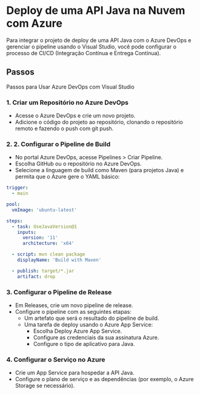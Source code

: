 # Deploy de uma API Java na Nuvem com Azure
Para integrar o projeto de deploy de uma API Java com o Azure DevOps e gerenciar o pipeline usando o Visual Studio, você pode configurar o processo de CI/CD (Integração Contínua e Entrega Contínua).

## Passos
Passos para Usar Azure DevOps com Visual Studio

### 1. Criar um Repositório no Azure DevOps
- Acesse o Azure DevOps e crie um novo projeto.
- Adicione o código do projeto ao repositório, clonando o repositório remoto e fazendo o push com git push.

### 2. 2. Configurar o Pipeline de Build
- No portal Azure DevOps, acesse Pipelines > Criar Pipeline.
- Escolha GitHub ou o repositório no Azure DevOps.
- Selecione a linguagem de build como Maven (para projetos Java) e permita que o Azure gere o YAML básico:
```YAML
trigger:
  - main

pool:
  vmImage: 'ubuntu-latest'

steps:
  - task: UseJavaVersion@1
    inputs:
      version: '11'
      architecture: 'x64'

  - script: mvn clean package
    displayName: 'Build with Maven'

  - publish: target/*.jar
    artifact: drop
```

### 3. Configurar o Pipeline de Release
- Em Releases, crie um novo pipeline de release.
- Configure o pipeline com as seguintes etapas:
    - Um artefato que será o resultado do pipeline de build.
    - Uma tarefa de deploy usando o Azure App Service:
        - Escolha Deploy Azure App Service.
        - Configure as credenciais da sua assinatura Azure.
        - Configure o tipo de aplicativo para Java.

### 4. Configurar o Serviço no Azure
- Crie um App Service para hospedar a API Java.
- Configure o plano de serviço e as dependências (por exemplo, o Azure Storage se necessário).